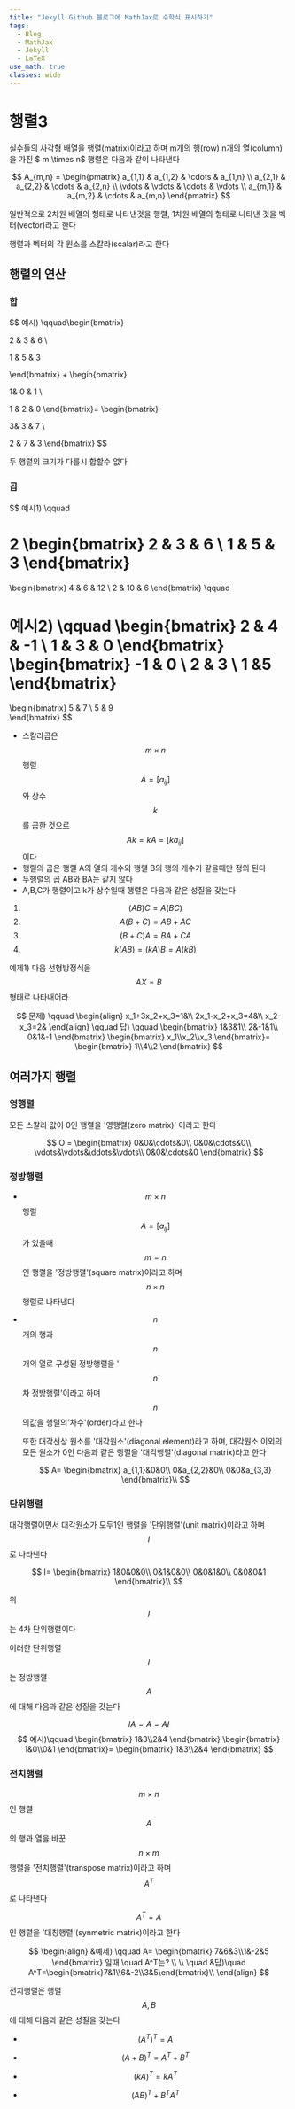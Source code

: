 ```yaml
---
title: "Jekyll Github 블로그에 MathJax로 수학식 표시하기"
tags:
  - Blog
  - MathJax
  - Jekyll
  - LaTeX
use_math: true
classes: wide
---
```

# 행렬3

실수들의 사각형 배열을 행렬(matrix)이라고 하며 m개의 행(row) n개의 열(column)을 가진 $ m \times n$ 행렬은 다음과 같이 나타낸다


$$
A_{m,n} =
 \begin{pmatrix}
  a_{1,1} & a_{1,2} & \cdots & a_{1,n} \\
  a_{2,1} & a_{2,2} & \cdots & a_{2,n} \\
  \vdots  & \vdots  & \ddots & \vdots  \\
  a_{m,1} & a_{m,2} & \cdots & a_{m,n}
 \end{pmatrix}
$$


일반적으로 2차원 배열의 형태로 나타낸것을 행렬, 1차원 배열의 형태로 나타낸 것을 벡터(vector)라고 한다

행렬과 벡터의 각 원소를 스칼라(scalar)라고 한다



## 행렬의 연산

### 합

$$
예시) \qquad\begin{bmatrix}

2 & 3 & 6 \\

1 & 5 & 3 

\end{bmatrix} +
\begin{bmatrix}

1& 0 & 1 \\

1 & 2 & 0 
\end{bmatrix}=
\begin{bmatrix}

3& 3 & 7 \\

2 & 7 & 3 
\end{bmatrix}
$$



두 행렬의 크기가 다를시 합할수 없다



### 곱

$$
예시1) \qquad

2
\begin{bmatrix}
2 & 3 & 6 \\
1 & 5 & 3 
\end{bmatrix}
=
\begin{bmatrix}
4 & 6 & 12 \\
2 & 10 & 6 
\end{bmatrix}
 \qquad
 
예시2) \qquad
\begin{bmatrix}
2 & 4 & -1 \\
1 & 3 & 0 
\end{bmatrix}
\begin{bmatrix}
-1 & 0  \\
2 & 3  \\
1 &5
\end{bmatrix}
=
\begin{bmatrix}
5 & 7 \\
5 & 9  
\end{bmatrix}
$$



- 스칼라곱은  $$ m \times n $$ 행렬 $$ A = [a_{ij}]  $$ 와 상수 $$k$$를 곱한 것으로 $$ Ak = kA = [ka_{ij}]$$ 이다
- 행렬의 곱은 행렬 A의 열의 개수와 행렬 B의 행의 개수가 같을때만 정의 된다
- 두행렬의 곱 AB와 BA는 같지 않다
- A,B,C가 행렬이고 k가 상수일때 행렬은 다음과 같은 성질을 갖는다

1. $$(AB)C = A(BC)$$
2. $$A(B+C) = AB + AC$$
3. $$(B+C)A=BA+CA$$
4. $$k(AB)=(kA)B=A(kB)$$



예제1) 다음 선형방정식을 $$AX = B$$ 형태로 나타내어라


$$
문제) \qquad
\begin{align}
x_1+3x_2+x_3=1&\\
2x_1-x_2+x_3=4&\\
x_2-x_3=2&
\end{align}
\qquad
답) \qquad
\begin{bmatrix}
1&3&1\\
2&-1&1\\
0&1&-1
\end{bmatrix}
\begin{bmatrix}
x_1\\x_2\\x_3
\end{bmatrix}=
\begin{bmatrix}
1\\4\\2
\end{bmatrix}
$$

## 여러가지 행렬



### 영행렬

모든 스칼라 값이 0인 행렬을 '영행렬(zero matrix)' 이라고 한다


$$
O =
\begin{bmatrix}
0&0&\cdots&0\\
0&0&\cdots&0\\
\vdots&\vdots&\ddots&\vdots\\
0&0&\cdots&0
\end{bmatrix}
$$




### 정방행렬

- $$m \times n $$ 행렬 $$A=[a_{ij}]$$ 가 있을때 $$m=n$$ 인 행렬을 '정방행렬'(square matrix)이라고 하며 $$n\times n$$ 행렬로 나타낸다

- $$n$$개의 행과 $$n$$개의 열로 구성된 정방행렬을 '$$n$$차 정방행렬'이라고 하며 $$n$$ 의값을 행렬의'차수'(order)라고 한다

  또한 대각선상 원소를 '대각원소'(diagonal element)라고 하며, 대각원소 이외의 모든 원소가 0인 다음과 같은 행렬을 '대각행렬'(diagonal matrix)라고 한다

  
  $$
  A=
  \begin{bmatrix}
  a_{1,1}&0&0\\
  0&a_{2,2}&0\\
  0&0&a_{3,3}
  \end{bmatrix}\\
  $$



### 단위행렬

대각행렬이면서 대각원소가 모두1인 행렬을 '단위행렬'(unit matrix)이라고 하며 $$I$$ 로 나타낸다


$$
I=
\begin{bmatrix}
1&0&0&0\\
0&1&0&0\\
0&0&1&0\\
0&0&0&1
\end{bmatrix}\\
$$


위 $$I$$ 는 4차 단위행렬이다



이러한 단위행렬 $$I$$는 정방행렬$$A$$에 대해 다음과 같은 성질을 갖는다

$$IA=A=AI$$
$$
예시)\qquad
\begin{bmatrix}
1&3\\2&4
\end{bmatrix}
\begin{bmatrix}
1&0\\0&1
\end{bmatrix}=
\begin{bmatrix}
1&3\\2&4
\end{bmatrix}
$$

### 전치행렬

$$m\times n $$ 인 행렬 $$A$$ 의 행과 열을 바꾼 $$n\times m$$ 행렬을 '전치행렬'(transpose matrix)이라고 하며 $$A^T$$ 로 나타낸다

$$A^T=A$$인 행렬을 '대칭행렬'(synmetric matrix)이라고 한다


$$
\begin{align}
&예제) \qquad
A=
\begin{bmatrix}
7&6&3\\1&-2&5
\end{bmatrix} 일때 \quad A^T는? \\ \\
\quad &답)\quad
A^T=\begin{bmatrix}7&1\\6&-2\\3&5\end{bmatrix}\\
\end{align}
$$


전치행렬은 행렬$$A, B$$에 대해 다음과 같은 성질을 갖는다

- $$(A^T)^T=A$$

- $$(A+B)^T=A^T+B^T$$

- $$(kA)^T=kA^T$$

- $$(AB)^T+B^TA^T$$

  



  



  

